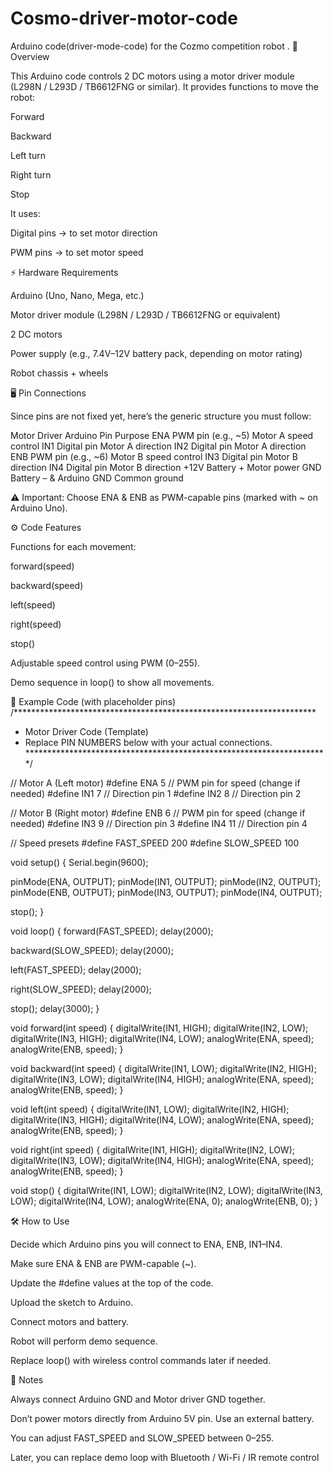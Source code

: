 # Cosmo-driver-motor-code
Arduino code(driver-mode-code) for the Cozmo competition robot .
📌 Overview

This Arduino code controls 2 DC motors using a motor driver module (L298N / L293D / TB6612FNG or similar).
It provides functions to move the robot:

Forward

Backward

Left turn

Right turn

Stop

It uses:

Digital pins → to set motor direction

PWM pins → to set motor speed

⚡ Hardware Requirements

Arduino (Uno, Nano, Mega, etc.)

Motor driver module (L298N / L293D / TB6612FNG or equivalent)

2 DC motors

Power supply (e.g., 7.4V–12V battery pack, depending on motor rating)

Robot chassis + wheels

🖥️ Pin Connections

Since pins are not fixed yet, here’s the generic structure you must follow:

Motor Driver	Arduino Pin	Purpose
ENA	PWM pin (e.g., ~5)	Motor A speed control
IN1	Digital pin	Motor A direction
IN2	Digital pin	Motor A direction
ENB	PWM pin (e.g., ~6)	Motor B speed control
IN3	Digital pin	Motor B direction
IN4	Digital pin	Motor B direction
+12V	Battery +	Motor power
GND	Battery – & Arduino GND	Common ground

⚠️ Important: Choose ENA & ENB as PWM-capable pins (marked with ~ on Arduino Uno).

⚙️ Code Features

Functions for each movement:

forward(speed)

backward(speed)

left(speed)

right(speed)

stop()

Adjustable speed control using PWM (0–255).

Demo sequence in loop() to show all movements.

🚦 Example Code (with placeholder pins)
/*********************************************************************
 * Motor Driver Code (Template)
 * Replace PIN NUMBERS below with your actual connections.
 *********************************************************************/

// Motor A (Left motor)
#define ENA 5    // PWM pin for speed (change if needed)
#define IN1 7    // Direction pin 1
#define IN2 8    // Direction pin 2

// Motor B (Right motor)
#define ENB 6    // PWM pin for speed (change if needed)
#define IN3 9    // Direction pin 3
#define IN4 11   // Direction pin 4

// Speed presets
#define FAST_SPEED 200
#define SLOW_SPEED 100

void setup() {
  Serial.begin(9600);

  pinMode(ENA, OUTPUT);
  pinMode(IN1, OUTPUT);
  pinMode(IN2, OUTPUT);
  pinMode(ENB, OUTPUT);
  pinMode(IN3, OUTPUT);
  pinMode(IN4, OUTPUT);

  stop();
}

void loop() {
  forward(FAST_SPEED);
  delay(2000);

  backward(SLOW_SPEED);
  delay(2000);

  left(FAST_SPEED);
  delay(2000);

  right(SLOW_SPEED);
  delay(2000);

  stop();
  delay(3000);
}

void forward(int speed) {
  digitalWrite(IN1, HIGH);
  digitalWrite(IN2, LOW);
  digitalWrite(IN3, HIGH);
  digitalWrite(IN4, LOW);
  analogWrite(ENA, speed);
  analogWrite(ENB, speed);
}

void backward(int speed) {
  digitalWrite(IN1, LOW);
  digitalWrite(IN2, HIGH);
  digitalWrite(IN3, LOW);
  digitalWrite(IN4, HIGH);
  analogWrite(ENA, speed);
  analogWrite(ENB, speed);
}

void left(int speed) {
  digitalWrite(IN1, LOW);
  digitalWrite(IN2, HIGH);
  digitalWrite(IN3, HIGH);
  digitalWrite(IN4, LOW);
  analogWrite(ENA, speed);
  analogWrite(ENB, speed);
}

void right(int speed) {
  digitalWrite(IN1, HIGH);
  digitalWrite(IN2, LOW);
  digitalWrite(IN3, LOW);
  digitalWrite(IN4, HIGH);
  analogWrite(ENA, speed);
  analogWrite(ENB, speed);
}

void stop() {
  digitalWrite(IN1, LOW);
  digitalWrite(IN2, LOW);
  digitalWrite(IN3, LOW);
  digitalWrite(IN4, LOW);
  analogWrite(ENA, 0);
  analogWrite(ENB, 0);
}

🛠️ How to Use

Decide which Arduino pins you will connect to ENA, ENB, IN1–IN4.

Make sure ENA & ENB are PWM-capable (~).

Update the #define values at the top of the code.

Upload the sketch to Arduino.

Connect motors and battery.

Robot will perform demo sequence.

Replace loop() with wireless control commands later if needed.

📌 Notes

Always connect Arduino GND and Motor driver GND together.

Don’t power motors directly from Arduino 5V pin. Use an external battery.

You can adjust FAST_SPEED and SLOW_SPEED between 0–255.

Later, you can replace demo loop with Bluetooth / Wi-Fi / IR remote control
